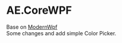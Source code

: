 # AE.CoreWPF

Base on [ModernWpf](https://github.com/Kinnara/ModernWpf)<br>
Some changes and add simple Color Picker.
